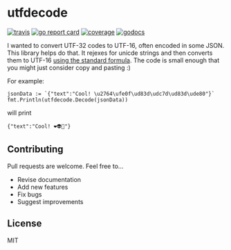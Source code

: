 # utfdecode

[![travis](https://travis-ci.org/schollz/utfdecode.svg?branch=master)](https://travis-ci.org/schollz/utfdecode) 
[![go report card](https://goreportcard.com/badge/github.com/schollz/utfdecode)](https://goreportcard.com/report/github.com/schollz/utfdecode) 
[![coverage](https://img.shields.io/badge/coverage-92%25-brightgreen.svg)](https://gocover.io/github.com/schollz/utfdecode)
[![godocs](https://godoc.org/github.com/schollz/utfdecode?status.svg)](https://godoc.org/github.com/schollz/utfdecode) 

I wanted to convert UTF-32 codes to UTF-16, often encoded in some JSON. This library helps do that. It rejexes for unicde strings and then converts them to UTF-16 [using the standard formula](https://en.wikipedia.org/wiki/UTF-16). The code is small enough that you might just consider copy and pasting :)


For example:

```golang
jsonData := `{"text":"Cool! \u2764\ufe0f\ud83d\udc7d\ud83d\ude80"}`
fmt.Println(utfdecode.Decode(jsonData))
```

will print

```
{"text":"Cool! ❤️👽🚀"}
```


## Contributing

Pull requests are welcome. Feel free to...

- Revise documentation
- Add new features
- Fix bugs
- Suggest improvements


## License

MIT